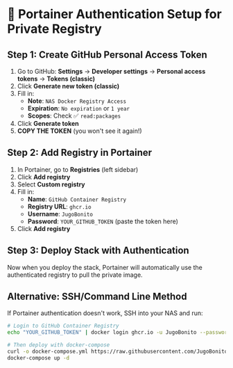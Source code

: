 # 🔐 Portainer Authentication Setup for Private Registry

## Step 1: Create GitHub Personal Access Token

1. Go to GitHub: **Settings** → **Developer settings** → **Personal access tokens** → **Tokens (classic)**
2. Click **Generate new token (classic)**
3. Fill in:
   - **Note**: `NAS Docker Registry Access`
   - **Expiration**: `No expiration` or `1 year`
   - **Scopes**: Check ✅ `read:packages`
4. Click **Generate token**
5. **COPY THE TOKEN** (you won't see it again!)

## Step 2: Add Registry in Portainer

1. In Portainer, go to **Registries** (left sidebar)
2. Click **Add registry**
3. Select **Custom registry**
4. Fill in:
   - **Name**: `GitHub Container Registry`
   - **Registry URL**: `ghcr.io`
   - **Username**: `JugoBonito`
   - **Password**: `YOUR_GITHUB_TOKEN` (paste the token here)
5. Click **Add registry**

## Step 3: Deploy Stack with Authentication

Now when you deploy the stack, Portainer will automatically use the authenticated registry to pull the private image.

## Alternative: SSH/Command Line Method

If Portainer authentication doesn't work, SSH into your NAS and run:

```bash
# Login to GitHub Container Registry
echo "YOUR_GITHUB_TOKEN" | docker login ghcr.io -u JugoBonito --password-stdin

# Then deploy with docker-compose
curl -o docker-compose.yml https://raw.githubusercontent.com/JugoBonito/flashcard/main/docker-compose.yml
docker-compose up -d
```